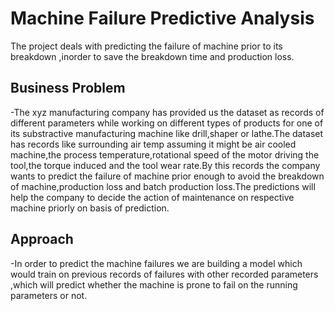 
# Machine Failure Predictive Analysis
The project deals with predicting the failure of machine prior to its breakdown ,inorder to save the breakdown time and production loss.

## Business Problem

 
-The xyz manufacturing company has provided us the dataset as records of different parameters while working on different types of products for one of its substractive manufacturing machine like drill,shaper or lathe.The dataset has records like surrounding air temp assuming it might be air cooled machine,the process temperature,rotational speed of the motor driving the tool,the torque induced and the tool wear rate.By this records the company wants to predict the failure of machine prior enough to avoid the breakdown of machine,production loss and batch production loss.The predictions will help the company to decide the action of maintenance on respective machine priorly on basis of prediction.



## Approach

-In order to predict the machine failures we are building a model which would train on previous records of failures with other recorded parameters ,which will predict whether the machine is prone to fail on the running parameters or not.
